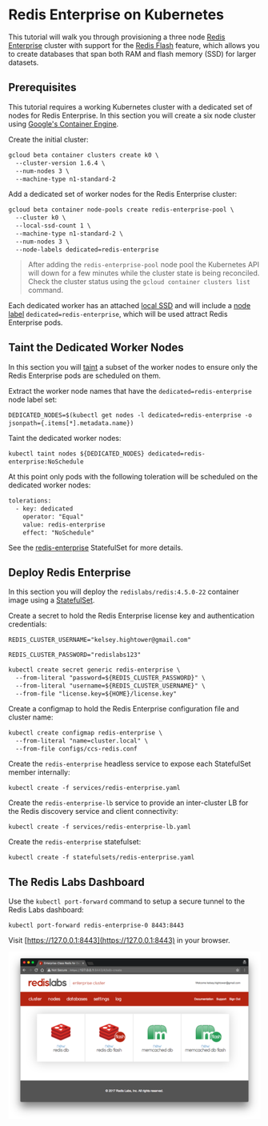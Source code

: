 # Redis Enterprise on Kubernetes

This tutorial will walk you through provisioning a three node [Redis Enterprise](https://redislabs.com/redis-enterprise-documentation/overview) cluster with support for the [Redis Flash](https://redislabs.com/redis-enterprise-documentation/concepts-architecture/concepts/redis-e-flash) feature, which allows you to create databases that span both RAM and flash memory (SSD) for larger datasets.

## Prerequisites

This tutorial requires a working Kubernetes cluster with a dedicated set of nodes for Redis Enterprise. In this section you will create a six node cluster using [Google's Container Engine](https://cloud.google.com/container-engine).

Create the initial cluster:

```
gcloud beta container clusters create k0 \
  --cluster-version 1.6.4 \
  --num-nodes 3 \
  --machine-type n1-standard-2
```

Add a dedicated set of worker nodes for the Redis Enterprise cluster: 

```
gcloud beta container node-pools create redis-enterprise-pool \
  --cluster k0 \
  --local-ssd-count 1 \
  --machine-type n1-standard-2 \
  --num-nodes 3 \
  --node-labels dedicated=redis-enterprise
```

> After adding the `redis-enterprise-pool` node pool the Kubernetes API will down for a few minutes while the cluster state is being reconciled. Check the cluster status using the `gcloud container clusters list` command.

Each dedicated worker has an attached [local SSD](https://cloud.google.com/compute/docs/disks/local-ssd) and will include a [node label](https://kubernetes.io/docs/concepts/configuration/assign-pod-node/#step-one-attach-label-to-the-node) `dedicated=redis-enterprise`, which will be used attract Redis Enterprise pods. 

## Taint the Dedicated Worker Nodes

In this section you will [taint](https://kubernetes.io/docs/concepts/configuration/assign-pod-node/#taints-and-tolerations-beta-feature) a subset of the worker nodes to ensure only the Redis Enterprise pods are scheduled on them.

Extract the worker node names that have the `dedicated=redis-enterprise` node label set:

```
DEDICATED_NODES=$(kubectl get nodes -l dedicated=redis-enterprise -o jsonpath={.items[*].metadata.name})
```

Taint the dedicated worker nodes:

```
kubectl taint nodes ${DEDICATED_NODES} dedicated=redis-enterprise:NoSchedule
```

At this point only pods with the following toleration will be scheduled on the dedicated worker nodes:

```
tolerations:
  - key: dedicated
    operator: "Equal"
    value: redis-enterprise
    effect: "NoSchedule"
```

See the [redis-enterprise](statefulsets/redis-enterprise.yaml) StatefulSet for more details.

## Deploy Redis Enterprise

In this section you will deploy the `redislabs/redis:4.5.0-22` container image using a [StatefulSet](https://kubernetes.io/docs/concepts/workloads/controllers/statefulset). 

Create a secret to hold the Redis Enterprise license key and authentication credentials:

```
REDIS_CLUSTER_USERNAME="kelsey.hightower@gmail.com"
```

```
REDIS_CLUSTER_PASSWORD="redislabs123"
```

```
kubectl create secret generic redis-enterprise \
  --from-literal "password=${REDIS_CLUSTER_PASSWORD}" \
  --from-literal "username=${REDIS_CLUSTER_USERNAME}" \
  --from-file "license.key=${HOME}/license.key"
```

Create a configmap to hold the Redis Enterprise configuration file and cluster name:

```
kubectl create configmap redis-enterprise \
  --from-literal "name=cluster.local" \
  --from-file configs/ccs-redis.conf
```

Create the `redis-enterprise` headless service to expose each StatefulSet member internally:

```
kubectl create -f services/redis-enterprise.yaml
```

Create the `redis-enterprise-lb` service to provide an inter-cluster LB for the Redis discovery service and client connectivity:

```
kubectl create -f services/redis-enterprise-lb.yaml
```

Create the `redis-enterprise` statefulset:

```
kubectl create -f statefulsets/redis-enterprise.yaml
```

## The Redis Labs Dashboard

Use the `kubectl port-forward` command to setup a secure tunnel to the Redis Labs dashboard:

```
kubectl port-forward redis-enterprise-0 8443:8443
```

Visit [https://127.0.0.1:8443](https://127.0.0.1:8443) in your browser.

![Image of Redis Labs dashboard](images/redislabs-dashboard.png)
